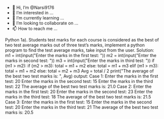 - 👋 Hi, I’m @Narsi9176
- 👀 I’m interested in ...
- 🌱 I’m currently learning ...
- 💞️ I’m looking to collaborate on ...
- 📫 How to reach me ...

<!---
Narsi9176/Narsi9176 is a ✨ special ✨ repository because its `README.md` (this file) appears on your GitHub profile.
You can click the Preview link to take a look at your changes.
--->
Python
1a). Students test marks for each course is considered as the best of two test average marks out of three test’s 
marks, implement a python program to find the test average marks, take input from the user.
Solution:
m1 = int(input("Enter the marks in the first test: "))
m2 = int(input("Enter the marks in second test: "))
m3 = int(input("Enter the marks in third test: "))
if (m1 > m2):
 if (m2 > m3):
 total = m1 + m2
 else:
 total = m1 + m3
elif (m1 > m3):
 total = m1 + m2
else:
 total = m2 + m3
Avg = total / 2
print("The average of the best two test marks is: ", Avg)
output:
Case 1:
Enter the marks in the first test: 20
Enter the marks in the second test: 15
Enter the marks in the third test: 22
The average of the best two test marks is: 21.0
Case 2:
Enter the marks in the first test: 20
Enter the marks in the second test: 23
Enter the marks in the third test: 18
The average of the best two test marks is: 21.5
Case 3:
Enter the marks in the first test: 15
Enter the marks in the second test: 20
Enter the marks in the third test: 21
The average of the best two test marks is: 20.5
